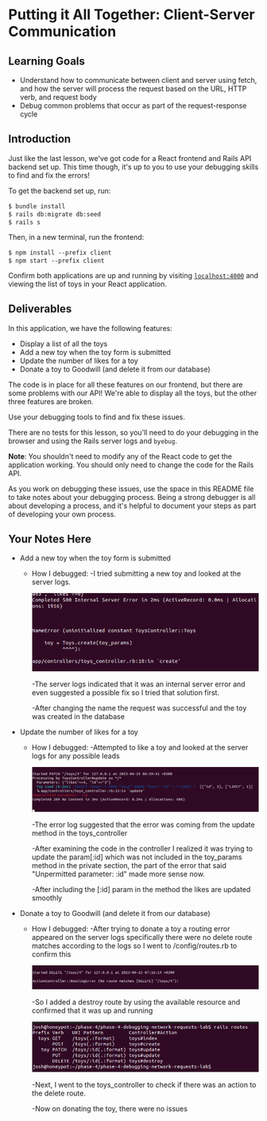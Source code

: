 # Putting it All Together: Client-Server Communication

## Learning Goals

- Understand how to communicate between client and server using fetch, and how
  the server will process the request based on the URL, HTTP verb, and request
  body
- Debug common problems that occur as part of the request-response cycle

## Introduction

Just like the last lesson, we've got code for a React frontend and Rails API
backend set up. This time though, it's up to you to use your debugging skills to
find and fix the errors!

To get the backend set up, run:

```console
$ bundle install
$ rails db:migrate db:seed
$ rails s
```

Then, in a new terminal, run the frontend:

```console
$ npm install --prefix client
$ npm start --prefix client
```

Confirm both applications are up and running by visiting
[`localhost:4000`](http://localhost:4000) and viewing the list of toys in your
React application.

## Deliverables

In this application, we have the following features:

- Display a list of all the toys
- Add a new toy when the toy form is submitted
- Update the number of likes for a toy
- Donate a toy to Goodwill (and delete it from our database)

The code is in place for all these features on our frontend, but there are some
problems with our API! We're able to display all the toys, but the other three
features are broken.

Use your debugging tools to find and fix these issues.

There are no tests for this lesson, so you'll need to do your debugging in the
browser and using the Rails server logs and `byebug`.

**Note**: You shouldn't need to modify any of the React code to get the
application working. You should only need to change the code for the Rails API.

As you work on debugging these issues, use the space in this README file to take
notes about your debugging process. Being a strong debugger is all about
developing a process, and it's helpful to document your steps as part of
developing your own process.

## Your Notes Here

- Add a new toy when the toy form is submitted

  - How I debugged: 
    -I tried submitting a new toy and looked at the server logs.
    
    
    ![img](https://github.com/moringa-school-labs-and-assignments/phase-4-debugging-network-requests-lab/blob/main/images/Screenshot%20from%202023-06-25%2006-55-11.png?raw=true)
    

    -The server logs indicated that it was an internal server error and even suggested a possible fix so I tried that solution first.

    -After changing the name the request was successful and the toy was created in the database

- Update the number of likes for a toy

  - How I debugged:
    -Attempted to like a toy and looked at the server logs for any possible leads


    ![img](https://github.com/moringa-school-labs-and-assignments/phase-4-debugging-network-requests-lab/blob/main/images/Screenshot%20from%202023-06-25%2007-05-39.png?raw=true)

  

    -The error log suggested that the error was coming from the update method in the toys_controller

    -After examining the code in the controller I realized it was trying to update the param[:id] which was not included in the toy_params method in the private section, the part of the error that said "Unpermitted parameter: :id" made more sense now.

    -After including the [:id] param in the method the likes are updated smoothly



- Donate a toy to Goodwill (and delete it from our database)

  - How I debugged:
    -After trying to donate a toy a routing error appeared on the server logs specifically there were no delete route matches according to the logs so I went to /config/routes.rb to confirm this

  

    ![img](https://github.com/moringa-school-labs-and-assignments/phase-4-debugging-network-requests-lab/blob/main/images/Screenshot%20from%202023-06-25%2007-16-27.png?raw=true)


  
    -So I added a destroy route by using the available resource and confirmed that it was up and running

  
    ![img](https://github.com/moringa-school-labs-and-assignments/phase-4-debugging-network-requests-lab/blob/main/images/Screenshot%20from%202023-06-25%2007-21-28.png?raw=true)


    -Next, I went to the toys_controller to check if there was an action to the delete route.

    -Now on donating the toy, there were no issues
